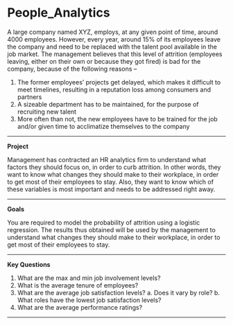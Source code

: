 # People_Analytics

A large company named XYZ, employs, at any given point of time, around 4000 employees. However, every year, around 15% of its employees leave the company and need to be replaced with the talent pool available in the job market. The management believes that this level of attrition (employees leaving, either on their own or because they got fired) is bad for the company, because of the following reasons –

1.	The former employees’ projects get delayed, which makes it difficult to meet timelines, resulting in a reputation loss among consumers and partners
2.	A sizeable department has to be maintained, for the purpose of recruiting new talent
3.	More often than not, the new employees have to be trained for the job and/or given time to acclimatize themselves to the company

---

**Project**

Management has contracted an HR analytics firm to understand what factors they should focus on, in order to curb attrition. In other words, they want to know what changes they should make to their workplace, in order to get most of their employees to stay. Also, they want to know which of these variables is most important and needs to be addressed right away.

---

**Goals**

You are required to model the probability of attrition using a logistic regression. The results thus obtained will be used by the management to understand what changes they should make to their workplace, in order to get most of their employees to stay.

---

**Key Questions**

1.	What are the max and min job involvement levels?
2.	What is the average tenure of employees?
3.	What are the average job satisfaction levels?
        a.	Does it vary by role?
        b.	What roles have the lowest job satisfaction levels?
4.	What are the average performance ratings?

  
  ---
